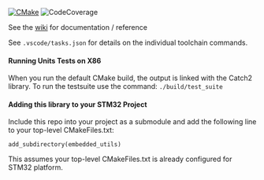 [![CMake](https://github.com/cracked-machine/embedded_utils/actions/workflows/cmake.yml/badge.svg)](https://github.com/cracked-machine/embedded_utils/actions/workflows/cmake.yml)
![CodeCoverage](https://img.shields.io/codecov/c/github/cracked-machine/embedded_utils)

See the [wiki](https://github.com/cracked-machine/embedded_utils/wiki) for documentation / reference

See `.vscode/tasks.json` for details on the individual toolchain commands.
#### Running Units Tests on X86

When you run the default CMake build, the output is linked with the Catch2 library. To run the testsuite use the command:
`./build/test_suite`


#### Adding this library to your STM32 Project

Include this repo into your project as a submodule and add the following line to your top-level CMakeFiles.txt:

`add_subdirectory(embedded_utils)`

This assumes your top-level CMakeFiles.txt is already configured for STM32 platform.

